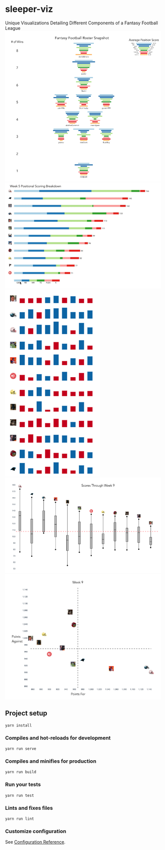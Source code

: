 # sleeper-viz

Unique Visualizations Detailing Different Components of a Fantasy Football League
![Roster Snapshots](src/assets/ff-roster.png)
![Animated Scoring Breakdown](src/assets/ff-positionalBreakdown-v3.gif)
![SparkBars](src/assets/ff-sparkbar.png)
![Box and Whisker](src/assets/ff-bw.png)
![Points For/Against](src/assets/ff-pfpa.png)

## Project setup
```
yarn install
```

### Compiles and hot-reloads for development
```
yarn run serve
```

### Compiles and minifies for production
```
yarn run build
```

### Run your tests
```
yarn run test
```

### Lints and fixes files
```
yarn run lint
```

### Customize configuration
See [Configuration Reference](https://cli.vuejs.org/config/).
